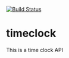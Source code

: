 [![Build Status](https://travis-ci.com/pedrorenzo/time-clock-api.svg?branch=master)](https://travis-ci.com/pedrorenzo/time-clock-api)

# timeclock
This is a time clock API
